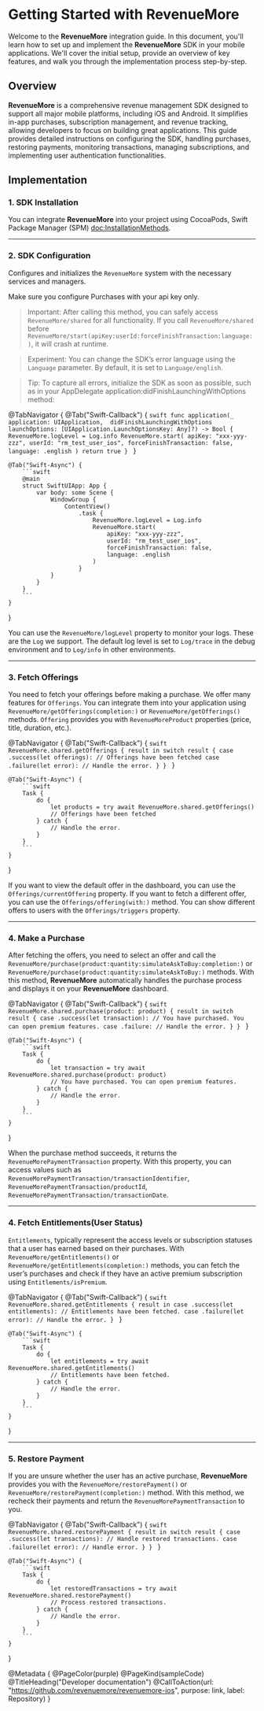 # Getting Started with RevenueMore

Welcome to the **RevenueMore** integration guide. In this document, you'll learn how to set up and implement the **RevenueMore** SDK in your mobile applications. We'll cover the initial setup, provide an overview of key features, and walk you through the implementation process step-by-step.

## Overview

**RevenueMore** is a comprehensive revenue management SDK designed to support all major mobile platforms, including iOS and Android. It simplifies in-app purchases, subscription management, and revenue tracking, allowing developers to focus on building great applications. This guide provides detailed instructions on configuring the SDK, handling purchases, restoring payments, monitoring transactions, managing subscriptions, and implementing user authentication functionalities.

## Implementation

### 1. SDK Installation

You can integrate **RevenueMore** into your project using CocoaPods, Swift Package Manager (SPM) <doc:InstallationMethods>.

---

### 2. SDK Configuration

Configures and initializes the ``RevenueMore`` system with the necessary services and managers.

Make sure you configure Purchases with your api key only.

> Important: After calling this method, you can safely access ``RevenueMore/shared`` for all functionality.
If you call ``RevenueMore/shared`` before ``RevenueMore/start(apiKey:userId:forceFinishTransaction:language:)``, it will crash at runtime.

> Experiment: You can change the SDK’s error language using the ``Language`` parameter. By default, it is set to ``Language/english``.

> Tip: To capture all errors, initialize the SDK as soon as possible, such as in your AppDelegate application:didFinishLaunchingWithOptions method:

@TabNavigator {
    @Tab("Swift-Callback") {
        ```swift
        func application(_ application: UIApplication, 
            didFinishLaunchingWithOptions launchOptions: [UIApplication.LaunchOptionsKey: Any]?) -> Bool {
            RevenueMore.logLevel = Log.info
            RevenueMore.start(
                apiKey: "xxx-yyy-zzz",
                userId: "rm_test_user_ios",
                forceFinishTransaction: false,
                language: .english
            )
            return true
        }
        ```
    }
    
    @Tab("Swift-Async") {
        ```swift
        @main
        struct SwiftUIApp: App {
            var body: some Scene {
                WindowGroup {
                    ContentView()
                        .task {
                            RevenueMore.logLevel = Log.info
                            RevenueMore.start(
                                apiKey: "xxx-yyy-zzz",
                                userId: "rm_test_user_ios",
                                forceFinishTransaction: false,
                                language: .english
                            )
                        }
                }
            }
        }
        ```
    }
}

You can use the ``RevenueMore/logLevel`` property to monitor your logs. These are the ``Log`` we support. The default log level is set to ``Log/trace`` in the debug environment and to ``Log/info`` in other environments.

---

### 3. Fetch Offerings

You need to fetch your offerings before making a purchase. We offer many features for ``Offerings``. You can integrate them into your application using ``RevenueMore/getOfferings(completion:)`` or  ``RevenueMore/getOfferings()`` methods. ``Offering`` provides you with ``RevenueMoreProduct`` properties (price, title, duration, etc.).

@TabNavigator {
    @Tab("Swift-Callback") {
        ```swift
        RevenueMore.shared.getOfferings { result in
            switch result {
            case .success(let offerings):
                // Offerings have been fetched
            case .failure(let error):
                // Handle the error.
            }
        }
        ```
    }
    
    @Tab("Swift-Async") {
        ```swift
        Task {
            do {
                let products = try await RevenueMore.shared.getOfferings()
                // Offerings have been fetched
            } catch {
                // Handle the error.
            }
        }
        ```
    }
}

If you want to view the default offer in the dashboard, you can use the ``Offerings/currentOffering`` property. If you want to fetch a different offer, you can use the ``Offerings/offering(with:)`` method. You can show different offers to users with the ``Offerings/triggers`` property.

---

### 4. Make a Purchase

After fetching the offers, you need to select an offer and call the ``RevenueMore/purchase(product:quantity:simulateAskToBuy:completion:)`` or ``RevenueMore/purchase(product:quantity:simulateAskToBuy:)`` methods. With this method, **RevenueMore** automatically handles the purchase process and displays it on your **RevenueMore** dashboard.

@TabNavigator {
    @Tab("Swift-Callback") {
        ```swift
        RevenueMore.shared.purchase(product: product) { result in
            switch result {
            case .success(let transaction):
                // You have purchased. You can open premium features.
            case .failure:
                // Handle the error.
            }
        }
        ```
    }
    
    @Tab("Swift-Async") {
        ```swift
        Task {
            do {
                let transaction = try await RevenueMore.shared.purchase(product: product)
                // You have purchased. You can open premium features.
            } catch {
                // Handle the error.
            }
        }
        ```
    }
}

When the purchase method succeeds, it returns the ``RevenueMorePaymentTransaction`` property. With this property, you can access values such as ``RevenueMorePaymentTransaction/transactionIdentifier``, ``RevenueMorePaymentTransaction/productId``, ``RevenueMorePaymentTransaction/transactionDate``.

---

### 4. Fetch Entitlements(User Status)

``Entitlements``, typically represent the access levels or subscription statuses that a user has earned based on their purchases. With ``RevenueMore/getEntitlements()`` or ``RevenueMore/getEntitlements(completion:)`` methods, you can fetch the user’s purchases and check if they have an active premium subscription using ``Entitlements/isPremium``.

@TabNavigator {
    @Tab("Swift-Callback") {
        ```swift
        RevenueMore.shared.getEntitlements { result in
            case .success(let entitlements):
                // Entitlements have been fetched.
            case .failure(let error):
                // Handle the error.
        }
        ```
    }
    
    @Tab("Swift-Async") {
        ```swift
        Task {
            do {
                let entitlements = try await RevenueMore.shared.getEntitlements()
                // Entitlements have been fetched.
            } catch {
                // Handle the error.
            }
        }
        ```
    }
}

---

### 5. Restore Payment

If you are unsure whether the user has an active purchase, **RevenueMore** provides you with the ``RevenueMore/restorePayment()`` or ``RevenueMore/restorePayment(completion:)`` method. With this method, we recheck their payments and return the ``RevenueMorePaymentTransaction`` to you.

@TabNavigator {
    @Tab("Swift-Callback") {
        ```swift
        RevenueMore.shared.restorePayment { result in
            switch result {
            case .success(let transactions):
                // Handle restored transactions.
            case .failure(let error):
                // Handle error.
            }
        }
        ```
    }
    
    @Tab("Swift-Async") {
        ```swift
        Task {
            do {
                let restoredTransactions = try await RevenueMore.shared.restorePayment()
                // Process restored transactions.
            } catch {
                // Handle the error.
            }
        }
        ```
    }
}

@Metadata {
    @PageColor(purple)
    @PageKind(sampleCode)
    @TitleHeading("Developer documentation")
    @CallToAction(url: "https://github.com/revenuemore/revenuemore-ios", purpose: link, label: Repository)
}
